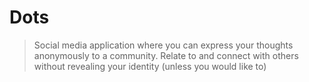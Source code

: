 # Dots

> Social media application where you can express your thoughts anonymously to a community. Relate to and connect with others without revealing your identity (unless you would like to)
